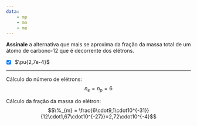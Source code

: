 ```yaml
---
data:
    - mp
    - mn
    - me
---
```



**Assinale** a alternativa que mais se aproxima da fração da massa total de um átomo de carbono-12 que é decorrente dos elétrons.

- [x] $\pu{2,7e-4}$

---

Cálculo do número de elétrons:
$$n_{e}=n_{p}=6$$

Cálculo da fração da massa do elétron:
$$\%_{m} = \frac{6\cdot9,1\cdot10^{-31}}{12\cdot1,67\cdot10^{-27}}=2,72\cdot10^{-4}$$

